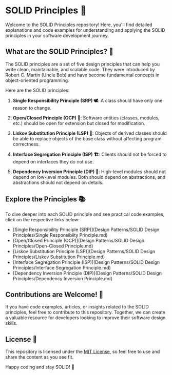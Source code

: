 # SOLID Principles 🌟

Welcome to the SOLID Principles repository! Here, you'll find detailed explanations and code examples for understanding and applying the SOLID principles in your software development journey.

## What are the SOLID Principles? 🤔

The SOLID principles are a set of five design principles that can help you write clean, maintainable, and scalable code. They were introduced by Robert C. Martin (Uncle Bob) and have become fundamental concepts in object-oriented programming.

Here are the SOLID principles:

1. **Single Responsibility Principle (SRP) 🕊️**: A class should have only one reason to change.

2. **Open/Closed Principle (OCP) 🚪**: Software entities (classes, modules, etc.) should be open for extension but closed for modification.

3. **Liskov Substitution Principle (LSP) 🔄**: Objects of derived classes should be able to replace objects of the base class without affecting program correctness.

4. **Interface Segregation Principle (ISP) 🏗️**: Clients should not be forced to depend on interfaces they do not use.

5. **Dependency Inversion Principle (DIP) 🔄**: High-level modules should not depend on low-level modules. Both should depend on abstractions, and abstractions should not depend on details.

## Explore the Principles 📚

To dive deeper into each SOLID principle and see practical code examples, click on the respective links below:

- [Single Responsibility Principle (SRP)](Design Patterns/SOLID Design Principles/Single Responsibiity Principle.md)
- [Open/Closed Principle (OCP)](Design Patterns/SOLID Design Principles/Open-Closed Principle.md)
- [Liskov Substitution Principle (LSP)](Design Patterns/SOLID Design Principles/Liskov Substitution Principle.md)
- [Interface Segregation Principle (ISP)](Design Patterns/SOLID Design Principles/Interface Segregation Principle.md)
- [Dependency Inversion Principle (DIP)](Design Patterns/SOLID Design Principles/Dependency Inversion Principle.md)

## Contributions are Welcome! 🙌

If you have code examples, articles, or insights related to the SOLID principles, feel free to contribute to this repository. Together, we can create a valuable resource for developers looking to improve their software design skills.

## License 📝

This repository is licensed under the [MIT License](LICENSE.md), so feel free to use and share the content as you see fit.

Happy coding and stay SOLID! 💪
